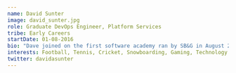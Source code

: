 ```yaml
---
name: David Sunter
image: david_sunter.jpg
role: Graduate DevOps Engineer, Platform Services
tribe: Early Careers
startDate: 01-08-2016
bio: "Dave joined on the first software academy ran by SB&G in August 2016, now working in Platform Services Team as a Gradaute Dev Ops Engineer."
interests: Football, Tennis, Cricket, Snowboarding, Gaming, Technology
twitter: davidasunter
---
```


